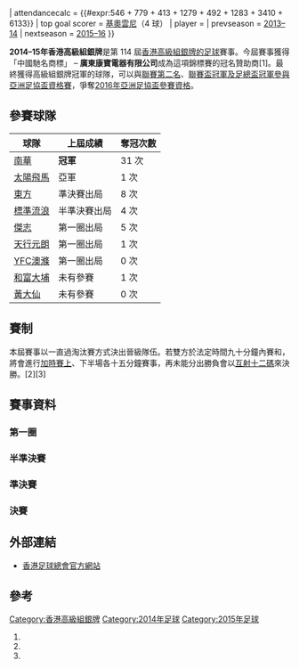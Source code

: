 | attendancecalc = {{\#expr:546 + 779 + 413 + 1279 + 492 + 1283 + 3410 + 6133}} | top goal scorer = [基奧雲尼](../Page/基奧雲尼·施華.md "wikilink")（4 球） | player = | prevseason = [2013–14](../Page/2013–14年香港高級組銀牌.md "wikilink") | nextseason = [2015–16](../Page/2015–16年香港高級組銀牌.md "wikilink") }}

**2014–15年香港高級組銀牌**是第 114 屆[香港高級組銀牌的](https://zh.wikipedia.org/wiki/香港高級組銀牌 "wikilink")[足球](../Page/足球.md "wikilink")賽事。今屆賽事獲得「中國馳名商標」 – **廣東康寶電器有限公司**成為這項錦標賽的冠名贊助商\[1\]。最終獲得高級組銀牌冠軍的球隊，可以與[聯賽第二名](https://zh.wikipedia.org/wiki/2014–15年香港超級聯賽 "wikilink")、[聯賽盃冠軍及](../Page/2014–15年香港聯賽盃.md "wikilink")[足總盃冠軍參與](../Page/2014–15年香港足總盃.md "wikilink")[亞洲足協盃資格賽](https://zh.wikipedia.org/wiki/亞洲足協盃 "wikilink")，爭奪[2016年亞洲足協盃參賽資格](https://zh.wikipedia.org/wiki/2016年亞洲足協盃 "wikilink")。

## 參賽球隊

| 球隊                                                        | 上屆成績   | 奪冠次數 |
| --------------------------------------------------------- | ------ | ---- |
| [南華](https://zh.wikipedia.org/wiki/南華足球隊 "wikilink")      | **冠軍** | 31 次 |
| [太陽飛馬](https://zh.wikipedia.org/wiki/太陽飛馬足球會 "wikilink")  | 亞軍     | 1 次  |
| [東方](../Page/東方足球隊.md "wikilink")                         | 準決賽出局  | 8 次  |
| [標準流浪](../Page/香港流浪足球會.md "wikilink")                     | 半準決賽出局 | 4 次  |
| [傑志](../Page/傑志體育會.md "wikilink")                         | 第一圈出局  | 5 次  |
| [天行元朗](../Page/元朗足球會.md "wikilink")                       | 第一圈出局  | 1 次  |
| [YFC澳滌](https://zh.wikipedia.org/wiki/YFC澳滌 "wikilink")   | 第一圈出局  | 0 次  |
| [和富大埔](https://zh.wikipedia.org/wiki/大埔足球隊 "wikilink")    | 未有參賽   | 1 次  |
| [黃大仙](https://zh.wikipedia.org/wiki/黃大仙區康樂體育會 "wikilink") | 未有參賽   | 0 次  |

## 賽制

本屆賽事以一直過淘汰賽方式決出晉級隊伍。若雙方於法定時間九十分鐘內賽和，將會進行[加時賽上](https://zh.wikipedia.org/wiki/加時賽 "wikilink")、下半場各十五分鐘賽事，再未能分出勝負會以[互射十二碼](../Page/互射十二碼.md "wikilink")來決勝。\[2\]\[3\]

## 賽事資料

### 第一圈

### 半準決賽

### 準決賽

### 決賽

## 外部連結

  - [香港足球總會官方網站](http://www.hkfa.com/ch/leaguesp?type=1)

## 參考

[Category:香港高級組銀牌](https://zh.wikipedia.org/wiki/Category:香港高級組銀牌 "wikilink") [Category:2014年足球](https://zh.wikipedia.org/wiki/Category:2014年足球 "wikilink") [Category:2015年足球](https://zh.wikipedia.org/wiki/Category:2015年足球 "wikilink")

1.

2.
3.